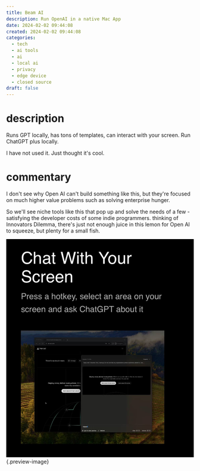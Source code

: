 ```yaml
---
title: Beam AI
description: Run OpenAI in a native Mac App
date: 2024-02-02 09:44:08
created: 2024-02-02 09:44:08
categories:
  - tech
  - ai tools
  - ai
  - local ai
  - privacy
  - edge device
  - closed source
draft: false
---
```

# description

Runs GPT locally, has tons of templates, can interact with your screen. Run ChatGPT plus locally. 

I have not used it. Just thought it's cool. 
# commentary 
I don't see why Open AI can't build something like this, but they're focused on much higher value problems such as solving enterprise hunger. 

So we'll see niche tools like this that pop up and solve the needs of a few - satisfying the developer costs of some indie programmers. thinking of Innovators Dilemma, there's just not enough juice in this lemon for Open AI to squeeze, but plenty for a small fish. 

![Beam AI](../img/photo-get-beam-ai.jpeg){.preview-image}
